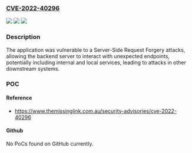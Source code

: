 ### [CVE-2022-40296](https://cve.mitre.org/cgi-bin/cvename.cgi?name=CVE-2022-40296)
![](https://img.shields.io/static/v1?label=Product&message=PHP%20Point%20of%20Sale&color=blue)
![](https://img.shields.io/static/v1?label=Version&message=%3D%2019.0%20&color=brighgreen)
![](https://img.shields.io/static/v1?label=Vulnerability&message=CWE-918%20Server-Side%20Request%20Forgery%20(SSRF)&color=brighgreen)

### Description

The application was vulnerable to a Server-Side Request Forgery attacks, allowing the backend server to interact with unexpected endpoints, potentially including internal and local services, leading to attacks in other downstream systems.

### POC

#### Reference
- https://www.themissinglink.com.au/security-advisories/cve-2022-40296

#### Github
No PoCs found on GitHub currently.

